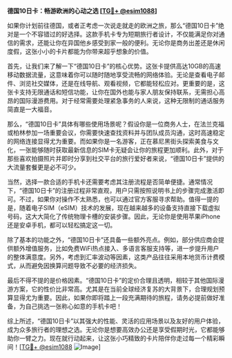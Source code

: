 **德国10日卡：畅游欧洲的心动之选 [[TG💪+ @esim1088](https://t.me/s/esim1088)]**

如果你计划前往德国，或者正考虑一次说走就走的欧洲之旅，那么“德国10日卡”绝对是一个不容错过的好选择。这款手机卡专为短期旅行者设计，不仅能满足你对通信的需求，还能让你在异国他乡感受到家一般的便利。无论你是商务出差还是休闲度假，这张小小的卡片都能为你带来超乎想象的价值。

首先，让我们来了解一下“德国10日卡”的核心优势。这张卡提供高达10GB的高速移动数据流量，这意味着你可以随时随地享受流畅的网络体验。无论是查看电子邮件、浏览社交媒体，还是在线导航、观看视频，它都能轻松应对。更重要的是，这张卡支持无限通话和短信功能，让你在国外也能与家人朋友保持联系，无需担心高昂的国际漫游费用。对于经常需要处理紧急事务的人来说，这种无限制的通话服务简直是一大福音。

那么，“德国10日卡”具体有哪些使用场景呢？假设你是一位商务人士，在法兰克福或柏林参加一场重要会议，你需要快速查找资料并与团队成员沟通，这时高速稳定的网络连接显得尤为重要。而如果你是一名游客，正在慕尼黑街头探索美食与文化，一张能够随时获取最新信息的SIM卡无疑会让你的旅程更加顺利。此外，对于那些喜欢拍摄照片并即时分享到社交平台的旅行爱好者来说，“德国10日卡”提供的大流量套餐更是必不可少。

当然，选择一款合适的手机卡还需要考虑其注册流程是否简单便捷。通常情况下，“德国10日卡”的注册过程非常直观，用户只需按照说明书上的步骤完成激活即可。不过，如果你对操作不太熟悉，也可以通过官方客服寻求帮助。值得一提的是，随着电子SIM（eSIM）技术的发展，现在越来越多的设备支持直接下载虚拟号码，这大大简化了传统物理卡槽的安装步骤。因此，无论你是使用苹果iPhone还是安卓手机，都可以轻松搞定这一切。

除了基本的功能之外，“德国10日卡”还具备一些额外亮点。例如，部分供应商会提供额外增值服务，比如免费WiFi热点接入、多语言客服支持等，进一步提升用户的整体满意度。另外，考虑到汇率波动等因素，这类产品往往采用本地货币计费模式，从而避免因换算问题导致不必要的经济损失。

最后不得不提的是价格因素。“德国10日卡”的定价合理且透明，相较于其他国际漫游方案，它的性价比非常高。尤其是在当前全球经济复苏的大背景下，合理规划预算显得尤为重要。因此，如果你即将踏上一段充满期待的旅程，请务必提前做好准备，为自己挑选一张称心如意的手机卡吧！

综上所述，“德国10日卡”以其强大的性能、灵活的应用场景以及友好的用户体验，成为众多旅行者的理想之选。无论你是想要高效办公还是享受假期时光，它都能够助你一臂之力。现在就行动起来，让这张小巧精致的卡片陪伴你走过每一个精彩瞬间！[[TG💪+ @esim1088](https://t.me/s/esim1088) ![Image](https://i.postimg.cc/4NQfJmqS/Snipaste-2025-05-13-00-14-12.png)]